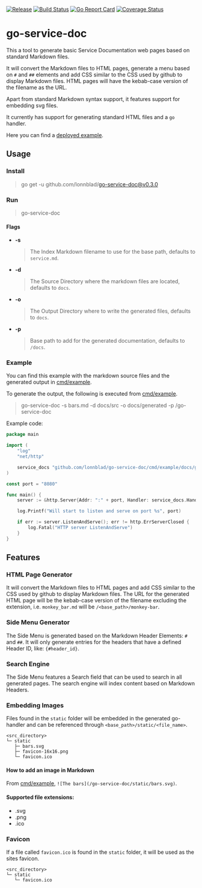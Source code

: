 [![Release](https://img.shields.io/github/v/release/lonnblad/go-service-doc)](https://github.com/lonnblad/go-service-doc/releases/latest)
[![Build Status](https://img.shields.io/endpoint.svg?url=https%3A%2F%2Factions-badge.atrox.dev%2Flonnblad%2Fgo-service-doc%2Fbadge%3Fref%3Dmain&style=flat)](https://actions-badge.atrox.dev/lonnblad/go-service-doc/goto?ref=main)
[![Go Report Card](https://goreportcard.com/badge/github.com/lonnblad/go-service-doc)](https://goreportcard.com/report/github.com/lonnblad/go-service-doc)
[![Coverage Status](https://coveralls.io/repos/github/lonnblad/go-service-doc/badge.svg?branch=main)](https://coveralls.io/github/lonnblad/go-service-doc?branch=main)

# go-service-doc

This a tool to generate basic Service Documentation web pages based on standard Markdown files.

It will convert the Markdown files to HTML pages, generate a menu based on `#` and `##` elements and add CSS similar to the CSS used by github to display Markdown files. HTML pages will have the kebab-case version of the filename as the URL.

Apart from standard Markdown syntax support, it features support for embedding svg files.

It currently has support for generating standard HTML files and a `go` handler.

Here you can find a [deployed example](https://lonnblad.github.io/go-service-doc).

## Usage

### Install

> go get -u github.com/lonnblad/go-service-doc@v0.3.0

### Run

> go-service-doc

#### Flags

- **-s**

  > The Index Markdown filename to use for the base path, defaults to `service.md`.

- **-d**

  > The Source Directory where the markdown files are located, defaults to `docs`.

- **-o**

  > The Output Directory where to write the generated files, defaults to `docs`.

- **-p**

  > Base path to add for the generated documentation, defaults to `/docs`.

### Example

You can find this example with the markdown source files and the generated output in [cmd/example](cmd/example).

To generate the output, the following is executed from [cmd/example](cmd/example).

> go-service-doc -s bars.md -d docs/src -o docs/generated -p /go-service-doc

Example code:

```go
package main

import (
	"log"
	"net/http"

	service_docs "github.com/lonnblad/go-service-doc/cmd/example/docs/generated"
)

const port = "8080"

func main() {
	server := &http.Server{Addr: ":" + port, Handler: service_docs.Handler()}

	log.Printf("Will start to listen and serve on port %s", port)

	if err := server.ListenAndServe(); err != http.ErrServerClosed {
		log.Fatal("HTTP server ListenAndServe")
	}
}
```

## Features

### HTML Page Generator

It will convert the Markdown files to HTML pages and add CSS similar to the CSS used by github to display Markdown files. The URL for the generated HTML page will be the kebab-case version of the filename excluding the extension, i.e. `monkey_bar.md` will be `/<base_path>/monkey-bar`.

### Side Menu Generator

The Side Menu is generated based on the Markdown Header Elements: `#` and `##`. It will only generate entries for the headers that have a defined Header ID, like: `{#header_id}`.

### Search Engine

The Side Menu features a Search field that can be used to search in all generated pages. The search engine will index content based on Markdown Headers.

### Embedding Images

Files found in the `static` folder will be embedded in the generated go-handler and can be referenced through `<base_path>/static/<file_name>`.

```
<src_directory>
└─ static
   ├─ bars.svg
   ├─ favicon-16x16.png
   └─ favicon.ico
```

#### How to add an image in Markdown

From [cmd/example](cmd/example/docs/src/bars.md), `![The bars](/go-service-doc/static/bars.svg)`.

#### Supported file extensions:

- .svg
- .png
- .ico

### Favicon

If a file called `favicon.ico` is found in the `static` folder, it will be used as the sites favicon.

```
<src_directory>
└─ static
   └─ favicon.ico
```
